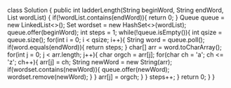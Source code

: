 class Solution {
    public int ladderLength(String beginWord, String endWord, List<String> wordList) {
        if(!wordList.contains(endWord)){
            return 0;
        }
        Queue<String> queue = new LinkedList<>();
        Set<String> wordset = new HashSet<>(wordList);
        queue.offer(beginWord);
        int steps = 1;
        while(!queue.isEmpty()){
            int qsize = queue.size();
            for(int i = 0; i < qsize; i++){
                String word = queue.poll();
                if(word.equals(endWord)){
                    return steps;
                }
                char[] arr = word.toCharArray();
                for(int j = 0; j < arr.length; j++){
                    char orgch = arr[j];
                    for(char ch = 'a'; ch <= 'z'; ch++){
                        arr[j] = ch;
                        String newWord = new String(arr);
                        if(wordset.contains(newWord)){
                            queue.offer(newWord);
                            wordset.remove(newWord);
                        }
                    }
                    arr[j] = orgch;
                }
            }
            steps++;
        }
        return 0;
    }
}
